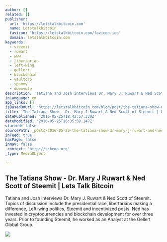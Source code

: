 ```yaml
---
author: []
related: []
publisher:
  url: 'https://letstalkbitcoin.com'
  name: Letstalkbitcoin
  favicon: 'https://letstalkbitcoin.com/favicon.ico'
  domain: letstalkbitcoin.com
keywords:
  - steemit
  - ruwart
  - www
  - libertarian
  - left-wing
  - gellert
  - blockchain
  - vaultoro
  - spammy
  - downvote
description: 'Tatiana and Josh interviews Dr. Mary J. Ruwart & Ned Scott of Steemit. Topics of discussion include the presidential race, libertarians making a difference, Left-wing politics, Steemit and incentivized posts. Ned has invested in cryptocurrencies and blockchain development for over three years. Prior to founding Steemit, he worked as an Analyst at the Gellert Global Group.'
inLanguage: en
app_links: []
isBasedOnUrl: 'https://letstalkbitcoin.com/blog/post/the-tatiana-show-ned-scott-of-steemit-dr-mary-j-ruwart'
title: 'The Tatiana Show - Dr. Mary J Ruwart & Ned Scott of Steemit | Lets Talk Bitcoin'
datePublished: '2016-05-25T18:42:57.330Z'
dateModified: '2016-05-25T16:35:59.147Z'
starred: false
sourcePath: _posts/2016-05-25-the-tatiana-show-dr-mary-j-ruwart-and-ned-scott-of-steemit.md
inFeed: true
hasPage: false
inNav: false
_context: 'http://schema.org'
_type: MediaObject

---
```

<article style=""><h1>The Tatiana Show - Dr. Mary J Ruwart &amp; Ned Scott of Steemit | Lets Talk Bitcoin</h1><p>Tatiana and Josh interviews Dr. Mary J. Ruwart &amp; Ned Scott of Steemit. Topics of discussion include the presidential race, libertarians making a difference, Left-wing politics, Steemit and incentivized posts. Ned has invested in cryptocurrencies and blockchain development for over three years. Prior to founding Steemit, he worked as an Analyst at the Gellert Global Group.</p><img src="https://letstalkbitcoin.com/files/blogs/1801-e0db021e7e28e4e1b891fe28841429000235a9f73b0ab13e8cd7253c3d35d687.jpg" /></article>